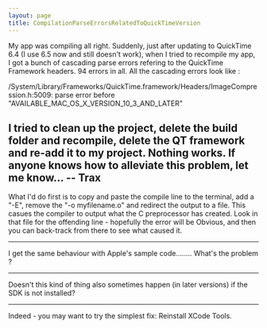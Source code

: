 ```yaml
---
layout: page
title: CompilationParseErrorsRelatedToQuickTimeVersion
---
```


My app was compiling all right. Suddenly, just after updating to QuickTime 6.4 (I use 6.5 now and still doesn't work), when I tried to recompile my app, I got a bunch of cascading parse errors refering to the QuickTime Framework headers. 94 errors in all. All the cascading errors look like :
    
/System/Library/Frameworks/QuickTime.framework/Headers/ImageCompression.h:5009:
parse error before "AVAILABLE_MAC_OS_X_VERSION_10_3_AND_LATER"


I tried to clean up the project, delete the build folder and recompile, delete the QT framework and re-add it to my project. Nothing works. If anyone knows how to alleviate this problem, let me know... -- Trax
----

What I'd do first is to copy and paste the compile line to the terminal, add a "-E", remove the "-o myfilename.o" and redirect the output to a file.  This casues the compiler to output what the C preprocessor has created.  Look in that file for the offending line - hopefully the error will be Obvious, and then you can back-track from there to see what caused it.

----

I get the same behaviour with Apple's sample code........ What's the problem ?

----

Doesn't this kind of thing also sometimes happen (in later versions) if the SDK is not installed?

----
Indeed - you may want to try the simplest fix: Reinstall XCode Tools.

